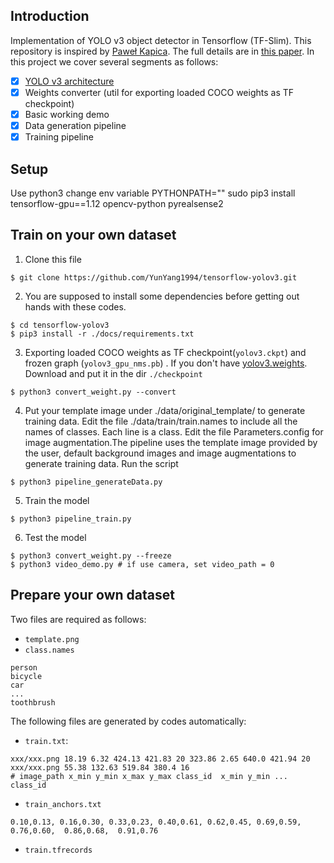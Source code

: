 ## Introduction

Implementation of YOLO v3 object detector in Tensorflow (TF-Slim). This repository  is inspired by [Paweł Kapica](https://github.com/mystic123). The full details are in [this paper](https://pjreddie.com/media/files/papers/YOLOv3.pdf).  In this project we cover several segments as follows:<br>
- [x] [YOLO v3 architecture](https://github.com/YunYang1994/tensorflow-yolov3/blob/master/core/yolov3.py)
- [x] Weights converter (util for exporting loaded COCO weights as TF checkpoint)
- [x] Basic working demo
- [x] Data generation pipeline
- [x] Training pipeline

## Setup
Use python3
change env variable PYTHONPATH=""
sudo pip3 install tensorflow-gpu==1.12 opencv-python pyrealsense2

## Train on your own dataset
1. Clone this file
```
$ git clone https://github.com/YunYang1994/tensorflow-yolov3.git
```
2.  You are supposed  to install some dependencies before getting out hands with these codes.
```
$ cd tensorflow-yolov3
$ pip3 install -r ./docs/requirements.txt
```
3. Exporting loaded COCO weights as TF checkpoint(`yolov3.ckpt`) and frozen graph (`yolov3_gpu_nms.pb`) . If you don't have [yolov3.weights](https://github.com/YunYang1994/tensorflow-yolov3/releases/download/v1.0/yolov3.weights). Download and put it in the dir `./checkpoint`
```
$ python3 convert_weight.py --convert
```
4. Put your template image under ./data/original_template/ to generate training data. Edit the file ./data/train/train.names to include all the names of classes. Each line is a class. Edit the file Parameters.config for image augmentation.The pipeline  uses the template image provided by the user, default background images and image augmentations to generate training data. Run the script
```
$ python3 pipeline_generateData.py
```
5. Train the model
```
$ python3 pipeline_train.py
```
6. Test the model
```
$ python3 convert_weight.py --freeze
$ python3 video_demo.py # if use camera, set video_path = 0
```
## Prepare your own dataset
Two files are required as follows:
- `template.png`
- `class.names`

```
person
bicycle
car
...
toothbrush
```

The following files are generated by codes automatically:
- `train.txt`:

```
xxx/xxx.png 18.19 6.32 424.13 421.83 20 323.86 2.65 640.0 421.94 20
xxx/xxx.png 55.38 132.63 519.84 380.4 16
# image_path x_min y_min x_max y_max class_id  x_min y_min ... class_id
```
- `train_anchors.txt`

```
0.10,0.13, 0.16,0.30, 0.33,0.23, 0.40,0.61, 0.62,0.45, 0.69,0.59, 0.76,0.60,  0.86,0.68,  0.91,0.76
```
- `train.tfrecords`
